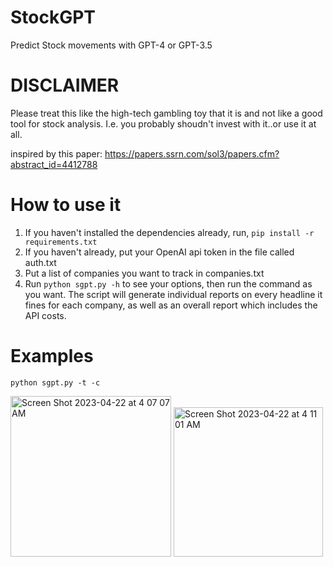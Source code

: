 # StockGPT
Predict Stock movements with GPT-4 or GPT-3.5

# DISCLAIMER
Please treat this like the high-tech gambling toy that it is and not like a good tool for stock analysis.
I.e. you probably shoudn't invest with it..or use it at all.

inspired by this paper: https://papers.ssrn.com/sol3/papers.cfm?abstract_id=4412788

# How to use it
1. If you haven't installed the dependencies already, run, ```pip install -r requirements.txt```
2. If you haven't already, put your OpenAI api token in the file called auth.txt
3. Put a list of companies you want to track in companies.txt
4. Run ```python sgpt.py -h``` to see your options, then run the command as you want.
The script will generate individual reports on every headline it fines for each company, as well as an overall report which includes the API costs.

# Examples
```python sgpt.py -t -c```

<img width="257" alt="Screen Shot 2023-04-22 at 4 07 07 AM" src="https://user-images.githubusercontent.com/29033313/233757108-6ddd34af-e3df-4bb4-a71c-34519166e785.png">

<img width="239" alt="Screen Shot 2023-04-22 at 4 11 01 AM" src="https://user-images.githubusercontent.com/29033313/233757155-63018c25-6a6f-4f19-ade4-cc0f0a43610c.png">

